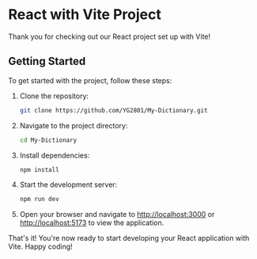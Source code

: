 # React with Vite Project

Thank you for checking out our React project set up with Vite!

## Getting Started

To get started with the project, follow these steps:

1. Clone the repository:

    ```bash
    git clone https://github.com/YG2801/My-Dictionary.git
    ```

2. Navigate to the project directory:

    ```bash
    cd My-Dictionary
    ```

3. Install dependencies:

    ```bash
    npm install
    ```

4. Start the development server:

    ```bash
    npm run dev
    ```

5. Open your browser and navigate to [http://localhost:3000](http://localhost:3000) or [http://localhost:5173](http://localhost:5173) to view the application.

That's it! You're now ready to start developing your React application with Vite. Happy coding!
